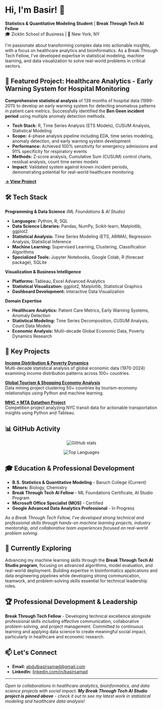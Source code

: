 # Hi, I'm Basir! 👋

**Statistics & Quantitative Modeling Student** | **Break Through Tech AI Fellow**  
🎓 Zicklin School of Business | 📍 New York, NY

I'm passionate about transforming complex data into actionable insights, with a focus on healthcare analytics and bioinformatics. As a Break Through Tech Fellow, I've developed expertise in statistical modeling, machine learning, and data visualization to solve real-world problems in critical sectors.

## 🎯 Featured Project: Healthcare Analytics - Early Warning System for Hospital Monitoring

**Comprehensive statistical analysis** of 139 months of hospital data (1999-2011) to develop an early warning system for detecting anomalous patterns in patient care metrics. Successfully identified the **Ben Geen incident period** using multiple anomaly detection methods.

- **Tech Stack:** R, Time Series Analysis (ETS Models), CUSUM Analysis, Statistical Modeling
- **Scope:** 4-phase analysis pipeline including EDA, time series modeling, anomaly detection, and early warning system development
- **Performance:** Achieved 100% sensitivity for emergency admissions and 91% specificity for respiratory events
- **Methods:** Z-score analysis, Cumulative Sum (CUSUM) control charts, residual analysis, count time series models
- **Impact:** Validated system against known incident periods, demonstrating potential for real-world healthcare monitoring

[**→ View Project**](https://github.com/BasirS/biomedical-informatics_project)

## 🛠 Tech Stack

**Programming & Data Science** *(ML Foundations & AI Studio)*
- **Languages:** Python, R, SQL
- **Data Science Libraries:** Pandas, NumPy, Scikit-learn, Matplotlib, ggplot2
- **Statistical Analysis:** Time Series Modeling (ETS, ARIMA), Regression Analysis, Statistical Inference
- **Machine Learning:** Supervised Learning, Clustering, Classification Algorithms
- **Specialized Tools:** Jupyter Notebooks, Google Colab, R (forecast package), SQLite

**Visualization & Business Intelligence**
- **Platforms:** Tableau, Excel Advanced Analytics
- **Statistical Visualization:** ggplot2, Matplotlib, Statistical Graphics
- **Dashboard Development:** Interactive Data Visualization

**Domain Expertise**
- **Healthcare Analytics:** Patient Care Metrics, Early Warning Systems, Anomaly Detection
- **Statistical Modeling:** Time Series Decomposition, CUSUM Analysis, Count Data Models
- **Economic Analysis:** Multi-decade Global Economic Data, Poverty Dynamics Research

## 🚀 Key Projects

**[Income Distribution & Poverty Dynamics](https://github.com/BasirS/income-distribution-poverty-dynamics)**  
Multi-decade statistical analysis of global economic data (1970-2024) examining income distribution patterns across 100+ countries.

**[Global Tourism & Shopping Economy Analysis](https://github.com/BasirS/tourism-mining_project)**  
Data mining project clustering 50+ countries by tourism-economy relationships using Python and machine learning.

**[MHC × MTA Datathon Project](https://github.com/BasirS/mhcXmta-datathon_project)**  
Competition project analyzing NYC transit data for actionable transportation insights using Python and Tableau.

## 📊 GitHub Activity

<div align="center">

![GitHub stats](https://github-readme-stats.vercel.app/api?username=BasirS&show_icons=true&theme=default&hide_border=true)

![Top Languages](https://github-readme-stats.vercel.app/api/top-langs/?username=BasirS&layout=compact&theme=default&hide_border=true)

</div>

## 🎓 Education & Professional Development

- **B.S. Statistics & Quantitative Modeling** - Baruch College (Current)
- **Minors:** Biology, Chemistry
- **Break Through Tech AI Fellow** - ML Foundations Certificate, AI Studio Program
- **Microsoft Office Specialist (MOS)** - Certified
- **Google Advanced Data Analytics Professional** - In Progress

*As a Break Through Tech Fellow, I've developed strong technical and professional skills through hands-on machine learning projects, industry mentorship, and collaborative team experiences focused on real-world problem solving.*

## 🌱 Currently Exploring

Advancing my machine learning skills through the **Break Through Tech AI Studio program**, focusing on advanced algorithms, model evaluation, and real-world deployment. Building expertise in bioinformatics applications and data engineering pipelines while developing strong communication, teamwork, and problem-solving skills essential for technical leadership roles.

## 🏆 Professional Development & Leadership

**Break Through Tech Fellow** - Developing technical excellence alongside professional skills including effective communication, collaborative problem-solving, and project management. Committed to continuous learning and applying data science to create meaningful social impact, particularly in healthcare and economic research.

## 📫 Let's Connect

- **Email:** [abdulbasirsamad@gmail.com](mailto:abdulbasirsamad@gmail.com)
- **LinkedIn:** [linkedin.com/in/basirsamad](https://linkedin.com/in/basirsamad)

---

*Open to collaborations in healthcare analytics, bioinformatics, and data science projects with social impact. **My Break Through Tech AI Studio project is pinned above** - check it out to see my latest work in statistical modeling and healthcare data analysis!*
